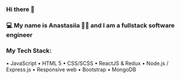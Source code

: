 ### Hi there 👋 
### 💻 My name is Anastasiia 👩🏻‍   and I am a fullstack software engineer 


### My Tech Stack:
• JavaScript 
• HTML 5
• CSS/SCSS
• ReactJS & Redux
• Node.js / Express.js
• Responsive web
• Bootstrap
• MongoDB

